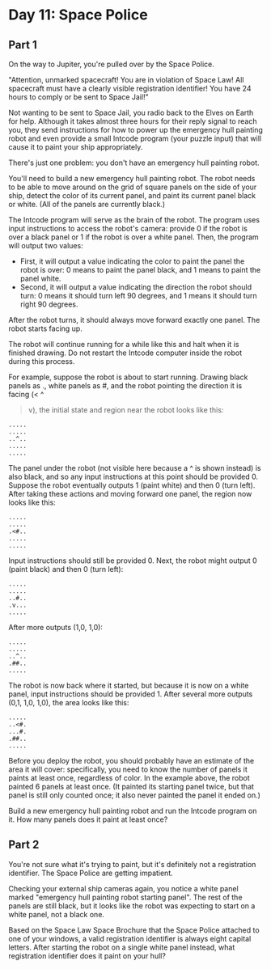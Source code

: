 # Day 11: Space Police

## Part 1

On the way to Jupiter, you're pulled over by the Space Police.

"Attention, unmarked spacecraft! You are in violation of Space Law! All
spacecraft must have a clearly visible registration identifier! You have 24
hours to comply or be sent to Space Jail!"

Not wanting to be sent to Space Jail, you radio back to the Elves on Earth for
help. Although it takes almost three hours for their reply signal to reach you,
they send instructions for how to power up the emergency hull painting robot and
even provide a small Intcode program (your puzzle input) that will cause it to
paint your ship appropriately.

There's just one problem: you don't have an emergency hull painting robot.

You'll need to build a new emergency hull painting robot. The robot needs to be
able to move around on the grid of square panels on the side of your ship,
detect the color of its current panel, and paint its current panel black or
white. (All of the panels are currently black.)

The Intcode program will serve as the brain of the robot. The program uses input
instructions to access the robot's camera: provide 0 if the robot is over a
black panel or 1 if the robot is over a white panel. Then, the program will
output two values:

- First, it will output a value indicating the color to paint the panel the
  robot is over: 0 means to paint the panel black, and 1 means to paint the
  panel white.
- Second, it will output a value indicating the direction the robot should turn:
  0 means it should turn left 90 degrees, and 1 means it should turn right 90
  degrees.

After the robot turns, it should always move forward exactly one panel. The
robot starts facing up.

The robot will continue running for a while like this and halt when it is
finished drawing. Do not restart the Intcode computer inside the robot during
this process.

For example, suppose the robot is about to start running. Drawing black panels
as ., white panels as #, and the robot pointing the direction it is facing (< ^
> v), the initial state and region near the robot looks like this:

    .....
    .....
    ..^..
    .....
    .....

The panel under the robot (not visible here because a ^ is shown instead) is
also black, and so any input instructions at this point should be provided 0.
Suppose the robot eventually outputs 1 (paint white) and then 0 (turn left).
After taking these actions and moving forward one panel, the region now looks
like this:

    .....
    .....
    .<#..
    .....
    .....

Input instructions should still be provided 0. Next, the robot might output 0
(paint black) and then 0 (turn left):

    .....
    .....
    ..#..
    .v...
    .....

After more outputs (1,0, 1,0):

    .....
    .....
    ..^..
    .##..
    .....

The robot is now back where it started, but because it is now on a white panel,
input instructions should be provided 1. After several more outputs (0,1, 1,0,
1,0), the area looks like this:

    .....
    ..<#.
    ...#.
    .##..
    .....

Before you deploy the robot, you should probably have an estimate of the area it
will cover: specifically, you need to know the number of panels it paints at
least once, regardless of color. In the example above, the robot painted 6
panels at least once. (It painted its starting panel twice, but that panel is
still only counted once; it also never painted the panel it ended on.)

Build a new emergency hull painting robot and run the Intcode program on it. How
many panels does it paint at least once?

## Part 2

You're not sure what it's trying to paint, but it's definitely not a
registration identifier. The Space Police are getting impatient.

Checking your external ship cameras again, you notice a white panel marked
"emergency hull painting robot starting panel". The rest of the panels are still
black, but it looks like the robot was expecting to start on a white panel, not
a black one.

Based on the Space Law Space Brochure that the Space Police attached to one of
your windows, a valid registration identifier is always eight capital letters.
After starting the robot on a single white panel instead, what registration
identifier does it paint on your hull?
